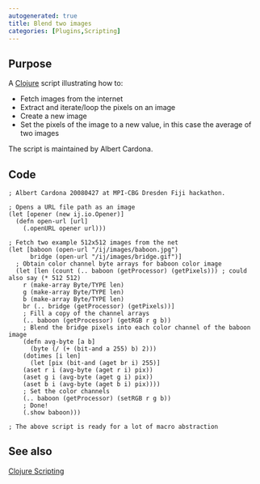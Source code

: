 ```yaml
---
autogenerated: true
title: Blend two images
categories: [Plugins,Scripting]
---
```


## Purpose

A [Clojure](/scripting/clojure) script illustrating how to:

-   Fetch images from the internet
-   Extract and iterate/loop the pixels on an image
-   Create a new image
-   Set the pixels of the image to a new value, in this case the average of two images

The script is maintained by Albert Cardona.

## Code

    ; Albert Cardona 20080427 at MPI-CBG Dresden Fiji hackathon.

    ; Opens a URL file path as an image
    (let [opener (new ij.io.Opener)]
      (defn open-url [url]
        (.openURL opener url)))

    ; Fetch two example 512x512 images from the net
    (let [baboon (open-url "/ij/images/baboon.jpg")
          bridge (open-url "/ij/images/bridge.gif")]
      ; Obtain color channel byte arrays for baboon color image
      (let [len (count (.. baboon (getProcessor) (getPixels))) ; could also say (* 512 512)
        r (make-array Byte/TYPE len)
        g (make-array Byte/TYPE len)
        b (make-array Byte/TYPE len)
        br (.. bridge (getProcessor) (getPixels))]
        ; Fill a copy of the channel arrays
        (.. baboon (getProcessor) (getRGB r g b))
        ; Blend the bridge pixels into each color channel of the baboon image
        (defn avg-byte [a b]
          (byte (/ (+ (bit-and a 255) b) 2)))
        (dotimes [i len]
          (let [pix (bit-and (aget br i) 255)]
        (aset r i (avg-byte (aget r i) pix))
        (aset g i (avg-byte (aget g i) pix))
        (aset b i (avg-byte (aget b i) pix))))
        ; Set the color channels
        (.. baboon (getProcessor) (setRGB r g b))
        ; Done!
        (.show baboon)))

    ; The above script is ready for a lot of macro abstraction

## See also

[Clojure Scripting](/scripting/clojure)

 
